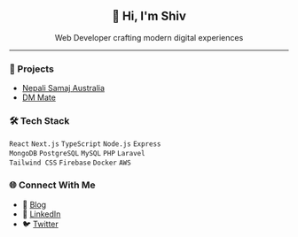 <div align="center">
  <h2>👋 Hi, I'm Shiv</h2>
  <p>Web Developer crafting modern digital experiences</p>
</div>

---

### 🚀 Projects

- [Nepali Samaj Australia](https://www.nepalisamaj.com.au/)
- [DM Mate](https://www.dmmate.com/)

### 🛠️ Tech Stack

`React` `Next.js` `TypeScript` `Node.js` `Express`  
`MongoDB` `PostgreSQL` `MySQL` `PHP` `Laravel`  
`Tailwind CSS` `Firebase` `Docker` `AWS`

### 🌐 Connect With Me

- 📝 [Blog](https://shivamani.hashnode.dev/)
- 💼 [LinkedIn](https://www.linkedin.com/in/shivamanibrt/)
- 🐦 [Twitter](https://twitter.com/shivamanibrt)
